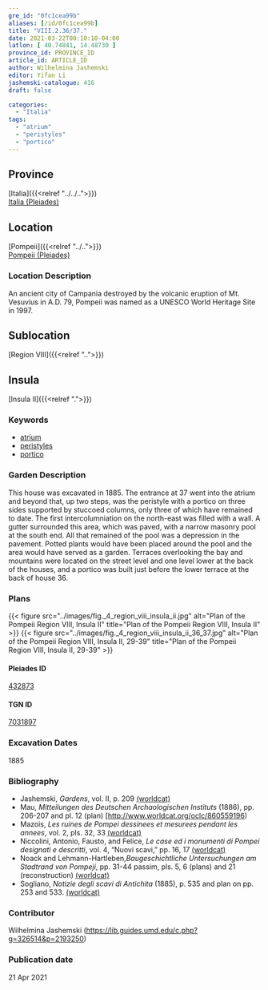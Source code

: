 ```yaml
---
gre_id: "0fc1cea99b"
aliases: [/id/0fc1cea99b]
title: "VIII.2.36/37."
date: 2021-03-22T00:10:10-04:00
latlon: [ 40.74841, 14.48730 ]
province_id: PROVINCE_ID
article_id: ARTICLE_ID
author: Wilhelmina Jashemski
editor: Yifan Li
jashemski-catalogue: 416
draft: false

categories:
  - "Italia"
tags:
  - "atrium"
  - "peristyles"
  - "portico"
---
```


## Province
[Italia]({{<relref "../../..">}}) \
[Italia (Pleiades)](https://pleiades.stoa.org/places/1052)

## Location
[Pompeii]({{<relref "../..">}}) \
[Pompeii (Pleiades)](https://pleiades.stoa.org/places/433032)

### Location Description
An ancient city of Campania destroyed by the volcanic eruption of Mt. Vesuvius in A.D. 79, Pompeii was named as a UNESCO World Heritage Site in 1997.

## Sublocation
[Region VIII]({{<relref "..">}})

## Insula
[Insula II]({{<relref ".">}})

### Keywords
 - [atrium](http://vocab.getty.edu/page/aat/300004097)
 - [peristyles](http://vocab.getty.edu/page/aat/300080971)
 - [portico](http://vocab.getty.edu/page/aat/300004145)


### Garden Description
This house was excavated in 1885. The entrance at 37 went into the atrium and beyond that, up two steps, was the peristyle with a portico on three sides supported by stuccoed columns, only three of which have remained to date. The first intercolumniation on the north-east was filled with a wall. A gutter surrounded this area, which was paved, with a narrow masonry pool at the south end. All that remained of the pool was a depression in the pavement. Potted plants would have been placed around the pool and the area would have served as a garden. Terraces overlooking the bay and mountains were located on the street level and one level lower at the back of the houses, and a portico was built just before the lower terrace at the back of house 36.

### Plans
{{< figure src="../images/fig._4_region_viii_insula_ii.jpg" alt="Plan of the Pompeii Region VIII, Insula II" title="Plan of the Pompeii Region VIII, Insula II" >}}
{{< figure src="../images/fig._4_region_viii_insula_ii_36_37.jpg" alt="Plan of the Pompeii Region VIII, Insula II, 29-39" title="Plan of the Pompeii Region VIII, Insula II, 29-39" >}}

#### Pleiades ID
[432873](https://pleiades.stoa.org/places/538911200)

#### TGN ID
[7031897](http://vocab.getty.edu/page/tgn/2053030)


###  Excavation Dates
1885

### Bibliography
* Jashemski, *Gardens*, vol. II, p. 209 [(worldcat)](http://www.worldcat.org/oclc/1113367431)
* Mau, *Mitteilungen des Deutschen Archaologischen Instituts* (1886), pp. 206-207 and pl. 12 (plan) [http://www.worldcat.org/oclc/860559196)
* Mazois, *Les ruines de Pompei dessinees et mesurees pendant les annees*, vol. 2, pls. 32, 33 [(worldcat)](http://www.worldcat.org/oclc/1707639)
* Niccolini, Antonio, Fausto, and Felice, *Le case ed i monumenti di Pompei designati e descritti*, vol. 4, “Nuovi scavi,” pp. 16, 17 [(worldcat)](http://www.worldcat.org/oclc/906755593)
* Noack and Lehmann-Hartleben,*Baugeschichtliche Untersuchungen am Stadtrand von Pompeji*, pp. 31-44 passim, pls. 5, 6 (plans) and 21 (reconstruction) [(worldcat)](http://www.worldcat.org/oclc/486835478)
* Sogliano, *Notizie degli scavi di Antichita* (1885), p. 535 and plan on pp. 253 and 533. [(worldcat)](http://www.worldcat.org/oclc/46875519)


### Contributor
Wilhelmina Jashemski (https://lib.guides.umd.edu/c.php?g=326514&p=2193250)

### Publication date

21 Apr 2021
